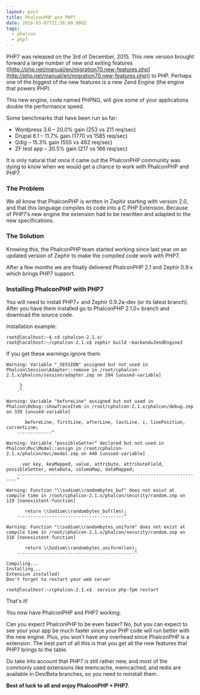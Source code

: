 ```yaml
---
layout: post
title: PhalconPHP and PHP7
date: 2016-03-07T21:56:00.000Z
tags:
  - phalcon
  - php7
---
```

PHP7 was released on the 3rd of December, 2015. This new version brought forward a large number of new and exiting features ([http://php.net/manual/en/migration70.new-features.php](http://php.net/manual/en/migration70.new-features.php)) to PHP. Perhaps one of the biggest of the new features is a new Zend Engine (the engine that powers PHP).

This new engine, code named PHPNG, will give some of your applications double the performance speed.

Some benchmarks that have been run so far:

- Wordpress 3.6 – 20.0% gain (253 vs 211 req/sec)
- Drupal 6.1 – 11.7% gain (1770 vs 1585 req/sec)
- Qdig – 15.3% gain (555 vs 482 req/sec)
- ZF test app – 30.5% gain (217 vs 166 req/sec)

It is only natural that once it came out the PhalconPHP community was dying to know when we would get a chance to work with PhalconPHP and PHP7.

### The Problem
We all know that PhalconPHP is written in Zephir starting with version 2.0, and that this language compiles its code into a C PHP Extension. Because of PHP7’s new engine the extension had to be rewritten and adapted to the new specifications.

### The Solution
Knowing this, the PhalconPHP team started working since last year on an updated version of Zephir to make the compiled code work with PHP7.

After a few months we are finally delivered PhalconPHP 2.1 and Zephir 0.9.x which brings PHP7 support.

### Installing PhalconPHP with PHP7
You will need to install PHP7+ and Zephir 0.9.2a-dev (or its latest branch). After you have them installed go to PhalconPHP 2.1.0+ branch and download the source code.

Installation example:

```
root@localhost:~$ cd cphalcon-2.1.x/
root@localhost:~/cphalcon-2.1.x$ zephir build —backend=ZendEngine3
```

If you get these warnings ignore them:

```
Warning: Variable "_SESSION" assigned but not used in Phalcon\Session\Adapter::remove in /root/cphalcon-2.1.x/phalcon/session/adapter.zep on 204 [unused-variable]

     }
    -^

Warning: Variable "beforeLine" assigned but not used in Phalcon\Debug::showTraceItem in /root/cphalcon-2.1.x/phalcon/debug.zep on 339 [unused-variable]

       beforeLine, firstLine, afterLine, lastLine, i, linePosition, currentLine;
    -------------^

Warning: Variable "possibleSetter" declared but not used in Phalcon\Mvc\Model::assign in /root/cphalcon-2.1.x/phalcon/mvc/model.zep on 440 [unused-variable]

      var key, keyMapped, value, attribute, attributeField, possibleSetter, metaData, columnMap, dataMapped;
    ----------------------------------------------------------------------^

Warning: Function "\\sodium\\randombytes_buf" does not exist at compile time in /root/cphalcon-2.1.x/phalcon/security/random.zep on 119 [nonexistent-function]

       return \\Sodium\\randombytes_buf(len);
    ----------------------------------------^

Warning: Function "\\sodium\\randombytes_uniform" does not exist at compile time in /root/cphalcon-2.1.x/phalcon/security/random.zep on 310 [nonexistent-function]

       return \\Sodium\\randombytes_uniform(len);
    --------------------------------------------^

Compiling...
Installing...
Extension installed!
Don't forget to restart your web server

root@localhost:~/cphalcon-2.1.x$  service php-fpm restart
```

That's it!

You now have PhalconPHP and PHP7 working.

Can you expect PhalconPHP to be even faster? No, but you can expect to see your your app be much faster since your PHP code will run better with the new engine. Plus, you won’t have any overhead since PhalconPHP is a extension. The best part of all this is that you get all the new features that PHP7 brings to the table.

Do take into account that PHP7 is still rather new, and most of the commonly used extensions like memcache, memcached, and redis are available in Dev/Beta branches, so you need to reinstall them.

**Best of luck to all and enjoy PhalconPHP + PHP7.**
